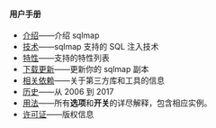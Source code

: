 #### 用户手册

* [介绍](./Introduction.html)——介绍 sqlmap
* [技术](./Techniques.html)——sqlmap 支持的 SQL 注入技术
* [特性](./Features.html)——支持的特性列表
* [下载更新](./Download-and-update.html)——更新你的 sqlmap 副本
* [相关依赖](./Dependencies.html)——关于第三方库和工具的信息
* [历史](./History.html)——从 2006 到 2017
* [用法](./Usage/Usage.html)——所有**选项**和**开关**的详尽解释，包含相应实例。
* [许可证](./License.html)——版权信息
